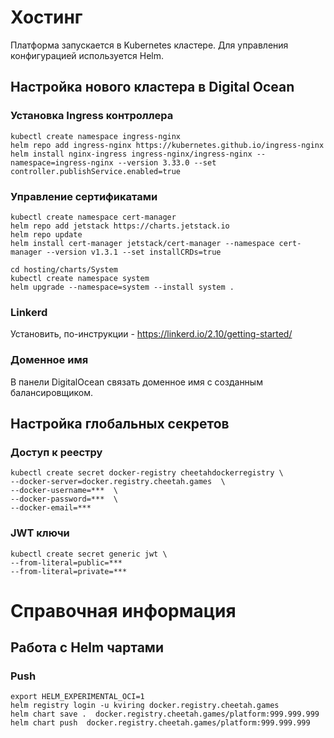 # Хостинг

Платформа запускается в Kubernetes кластере. Для управления конфигурацией используется Helm.

## Настройка нового кластера в Digital Ocean

### Установка Ingress контроллера

```
kubectl create namespace ingress-nginx
helm repo add ingress-nginx https://kubernetes.github.io/ingress-nginx
helm install nginx-ingress ingress-nginx/ingress-nginx --namespace=ingress-nginx --version 3.33.0 --set controller.publishService.enabled=true
```

### Управление сертификатами

```
kubectl create namespace cert-manager
helm repo add jetstack https://charts.jetstack.io
helm repo update
helm install cert-manager jetstack/cert-manager --namespace cert-manager --version v1.3.1 --set installCRDs=true   

cd hosting/charts/System
kubectl create namespace system
helm upgrade --namespace=system --install system .
```

### Linkerd

Установить, по-инструкции - https://linkerd.io/2.10/getting-started/

### Доменное имя

В панели DigitalOcean связать доменное имя с созданным балансировщиком.

## Настройка глобальных секретов

### Доступ к реестру

```shell
kubectl create secret docker-registry cheetahdockerregistry \ 
--docker-server=docker.registry.cheetah.games  \
--docker-username=***  \
--docker-password=***  \
--docker-email=***
```

### JWT ключи

```shell
kubectl create secret generic jwt \
--from-literal=public=***
--from-literal=private=***
```

# Справочная информация

## Работа с Helm чартами

### Push

```
export HELM_EXPERIMENTAL_OCI=1
helm registry login -u kviring docker.registry.cheetah.games
helm chart save .  docker.registry.cheetah.games/platform:999.999.999
helm chart push  docker.registry.cheetah.games/platform:999.999.999
```